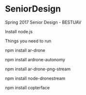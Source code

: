 # SeniorDesign
Spring 2017 Senior Design - BESTUAV

Install node.js

Things you need to run

npm install ar-drone

npm install ardrone-autonomy

npm install ar-drone-png-stream

npm install node-dronestream

npm install copterface
